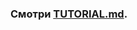 ### Смотри [TUTORIAL.md].  

[TUTORIAL.md]:https://github.com/Kiri28/Data-analysis_project/blob/master/Docs/1_TUTORIAL.md
